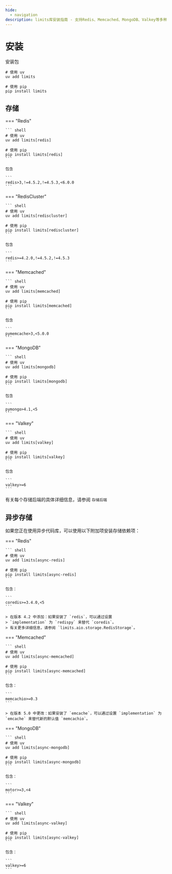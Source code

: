 ```yaml
---
hide:
  - navigation
description: limits库安装指南 - 支持Redis、Memcached、MongoDB、Valkey等多种存储后端，包含同步和异步版本安装说明，使用uv或pip轻松安装Python限流工具。
---
```


# 安装

安装包

``` shell
# 使用 uv
uv add limits

# 使用 pip
pip install limits
```

## 存储

=== "Redis"

    ``` shell
    # 使用 uv
    uv add limits[redis]

    # 使用 pip
    pip install limits[redis]
    ```

    包含

    ```
    redis>3,!=4.5.2,!=4.5.3,<6.0.0
    ```

=== "RedisCluster"

    ``` shell
    # 使用 uv
    uv add limits[rediscluster]

    # 使用 pip
    pip install limits[rediscluster]
    ```

    包含

    ```
    redis>=4.2.0,!=4.5.2,!=4.5.3
    ```

=== "Memcached"

    ``` shell
    # 使用 uv
    uv add limits[memcached]

    # 使用 pip
    pip install limits[memcached]
    ```

    包含

    ```
    pymemcache>3,<5.0.0
    ```

=== "MongoDB"

    ``` shell
    # 使用 uv
    uv add limits[mongodb]

    # 使用 pip
    pip install limits[mongodb]
    ```

    包含

    ```
    pymongo>4.1,<5
    ```

=== "Valkey"

    ``` shell
    # 使用 uv
    uv add limits[valkey]

    # 使用 pip
    pip install limits[valkey]
    ```

    包含

    ```
    valkey>=6
    ```

有关每个存储后端的具体详细信息，请参阅 `存储后端`

## 异步存储

如果您正在使用异步代码库，可以使用以下附加项安装存储依赖项：

=== "Redis"

    ``` shell
    # 使用 uv
    uv add limits[async-redis]

    # 使用 pip
    pip install limits[async-redis]
    ```

    包含：

    ```
    coredis>=3.4.0,<5
    ```

    > 在版本 4.2 中添加：如果安装了 `redis`，可以通过设置
    > `implementation` 为 `redispy` 来替代 `coredis`。
    > 有关更多详细信息，请参阅 `limits.aio.storage.RedisStorage`。

=== "Memcached"

    ``` shell
    # 使用 uv
    uv add limits[async-memcached]

    # 使用 pip
    pip install limits[async-memcached]
    ```

    包含：

    ```
    memcachio>=0.3
    ```

    > 在版本 5.0 中更改：如果安装了 `emcache`，可以通过设置 `implementation` 为 `emcache` 来替代新的默认值 `memcachio`。


=== "MongoDB"

    ``` shell
    # 使用 uv
    uv add limits[async-mongodb]

    # 使用 pip
    pip install limits[async-mongodb]
    ```

    包含：

    ```
    motor>=3,<4
    ```

=== "Valkey"

    ``` shell
    # 使用 uv
    uv add limits[async-valkey]

    # 使用 pip
    pip install limits[async-valkey]
    ```

    包含：

    ```
    valkey>=6
    ```
